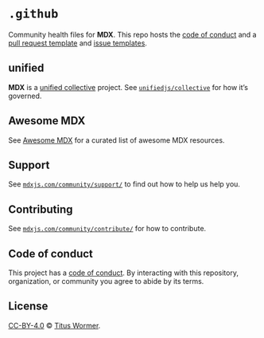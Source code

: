 # `.github`

Community health files for **MDX**.
This repo hosts the [code of conduct][coc] and a [pull request template][pr] and
[issue templates][issue].

## unified

**MDX** is a [unified collective][unified] project.
See [`unifiedjs/collective`][collective] for how it’s governed.

## Awesome MDX

See [Awesome MDX][awesome] for a curated list of awesome MDX resources.

## Support

See [`mdxjs.com/community/support/`][support] to find out how to help us help
you.

## Contributing

See [`mdxjs.com/community/contribute/`][contribute] for how to contribute.

## Code of conduct

This project has a [code of conduct][coc].
By interacting with this repository, organization, or community you agree to
abide by its terms.

## License

[CC-BY-4.0][license] © [Titus Wormer][author].

<!-- Definitions -->

[license]: https://creativecommons.org/licenses/by/4.0/

[author]: https://wooorm.com

[coc]: code-of-conduct.md

[contribute]: https://mdxjs.com/community/contribute/

[support]: https://mdxjs.com/community/support/

[pr]: .github/pull-request-template.md

[issue]: .github/ISSUE_TEMPLATE

[awesome]: https://github.com/transitive-bullshit/awesome-mdx

[unified]: https://github.com/unifiedjs

[collective]: https://github.com/unifiedjs/collective
